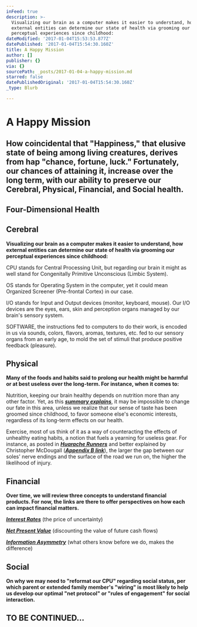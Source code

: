 ```yaml
---
inFeed: true
description: >-
  Visualizing our brain as a computer makes it easier to understand, how
  external entities can determine our state of health via grooming our
  perceptual experiences since childhood:
dateModified: '2017-01-04T15:53:53.877Z'
datePublished: '2017-01-04T15:54:30.160Z'
title: A Happy Mission
author: []
publisher: {}
via: {}
sourcePath: _posts/2017-01-04-a-happy-mission.md
starred: false
datePublishedOriginal: '2017-01-04T15:54:30.160Z'
_type: Blurb

---
```

# **A Happy Mission**

## **How coincidental that "Happiness," that elusive state of being among living creatures, derives from hap "chance, fortune, luck." Fortunately, our chances of attaining it, increase over the long term, with our ability to preserve our Cerebral, Physical, Financial, and Social health.**

## **Four-Dimensional Health**

## **Cerebral**

**Visualizing our brain as a computer makes it easier to understand, how external entities can determine our state of health via grooming our perceptual experiences since childhood:**

CPU stands for Central Processing Unit, but regarding our brain it might as well stand for Congenitally Primitive Unconscious (Limbic System).

OS stands for Operating System in the computer, yet it could mean Organized Screener (Pre-frontal Cortex) in our case.

I/O stands for Input and Output devices (monitor, keyboard, mouse). Our I/O devices are the eyes, ears, skin and perception organs managed by our brain's sensory system.

SOFTWARE, the instructions fed to computers to do their work, is encoded in us via sounds, colors, flavors, aromas, textures, etc. fed to our sensory organs from an early age, to mold the set of stimuli that produce positive feedback (pleasure).

## **Physical**

**Many of the foods and habits said to prolong our health might be harmful or at best useless over the long-term. For instance, when it comes to:**

Nutrition, keeping our brain healthy depends on nutrition more than any other factor. Yet, as this _**[summary explains][0]**_, it may be impossible to change our fate in this area, unless we realize that our sense of taste has been groomed since childhood, to favor someone else's economic interests, regardless of its long-term effects on our health.

Exercise, most of us think of it as a way of counteracting the effects of unhealthy eating habits, a notion that fuels a yearning for useless gear. For instance, as posted in _**[Huarache Runners][1]**_ and better explained by Christopher McDougall (_**[Appendix B link][0]**_), the larger the gap between our soles' nerve endings and the surface of the road we run on, the higher the likelihood of injury.

## **Financial**

**Over time, we will review three concepts to understand financial products. For now, the links are there to offer perspectives on how each can impact financial matters.**

_**[Interest Rates][2]**_ (the price of uncertainty)

_**[Net Present Value][3]**_ (discounting the value of future cash flows)

_**[Information Asymmetry][4]**_ (what others know before we do, makes the difference)

## **Social**

**On why we may need to "reformat our CPU" regarding social status, per which parent or extended family member's "wiring" is most likely to help us develop our optimal "net protocol" or "rules of engagement" for social interaction.**

## **TO BE CONTINUED...**

[0]: http://www.infoasy.com/2016/07/hack-matrix_29.html
[1]: https://www.strava.com/clubs/huarache-runners
[2]: http://sequoian.com/wp-content/uploads/2015/12/The_Fixed-Income_Mother_of_All_Bubbles_E.pdf
[3]: http://sequoian.com/wp-content/uploads/2016/10/The-Discount-Rate-Pyramid-Scheme-2.0.pdf
[4]: http://sequoian.com/wp-content/uploads/2015/12/INCLUSIVE_CAPITALISM_SPRINGS_FROM_INFOR.pdf